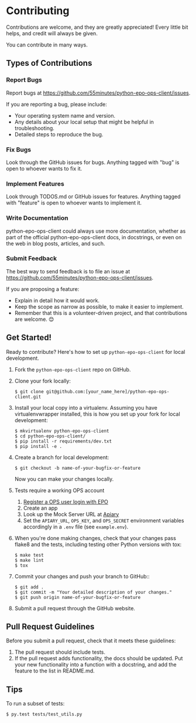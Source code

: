 # Contributing

Contributions are welcome, and they are greatly appreciated! Every little bit
helps, and credit will always be given.

You can contribute in many ways.

## Types of Contributions

### Report Bugs

Report bugs at <https://github.com/55minutes/python-epo-ops-client/issues>.

If you are reporting a bug, please include:

- Your operating system name and version.
- Any details about your local setup that might be helpful in troubleshooting.
- Detailed steps to reproduce the bug.

### Fix Bugs

Look through the GitHub issues for bugs. Anything tagged with "bug" is open to
whoever wants to fix it.

### Implement Features

Look through TODOS.md or GitHub issues for features. Anything tagged with
"feature" is open to whoever wants to implement it.

### Write Documentation

python-epo-ops-client could always use more documentation, whether as part of
the official python-epo-ops-client docs, in docstrings, or even on the web in
blog posts, articles, and such.

### Submit Feedback

The best way to send feedback is to file an issue at
https://github.com/55minutes/python-epo-ops-client/issues.

If you are proposing a feature:

- Explain in detail how it would work.
- Keep the scope as narrow as possible, to make it easier to implement.
- Remember that this is a volunteer-driven project, and that contributions are
  welcome. 😊

## Get Started!

Ready to contribute? Here's how to set up `python-epo-ops-client` for local
development.

1.  Fork the `python-epo-ops-client` repo on GitHub.
2.  Clone your fork locally:

    ```
    $ git clone git@github.com:[your_name_here]/python-epo-ops-client.git
    ```

3.  Install your local copy into a virtualenv. Assuming you have
    virtualenvwrapper installed, this is how you set up your fork for local
    development:

    ```
    $ mkvirtualenv python-epo-ops-client
    $ cd python-epo-ops-client/
    $ pip install -r requirements/dev.txt
    $ pip install -e .
    ```

4.  Create a branch for local development:

    ```
    $ git checkout -b name-of-your-bugfix-or-feature
    ```

    Now you can make your changes locally.

5.  Tests require a working OPS account

    1.  [Register a OPS user login with EPO][ops registration]
    2.  Create an app
    3.  Look up the Mock Server URL at [Apiary][apiary ops]
    4.  Set the `APIARY_URL`, `OPS_KEY`, and `OPS_SECRET` environment variables
        accordingly in a `.env` file (see `example.env`).

6.  When you're done making changes, check that your changes pass flake8 and
    the tests, including testing other Python versions with tox:

    ```
    $ make test
    $ make lint
    $ tox
    ```

7.  Commit your changes and push your branch to GitHub::

    ```
    $ git add .
    $ git commit -m "Your detailed description of your changes."
    $ git push origin name-of-your-bugfix-or-feature
    ```

8.  Submit a pull request through the GitHub website.

## Pull Request Guidelines

Before you submit a pull request, check that it meets these guidelines:

1.  The pull request should include tests.
2.  If the pull request adds functionality, the docs should be updated. Put your
    new functionality into a function with a docstring, and add the feature to
    the list in README.md.

## Tips

To run a subset of tests:

```
$ py.test tests/test_utils.py
```

[apiary ops]: http://docs.opsv31.apiary.io
[ops registration]: https://developers.epo.org/user/register
